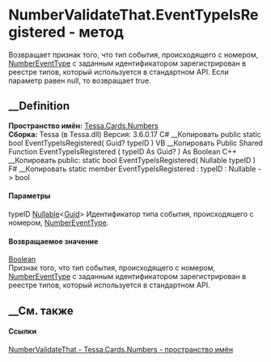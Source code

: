 # NumberValidateThat.EventTypeIsRegistered - метод
Возвращает признак того, что тип события, происходящего с номером,
[NumberEventType](T_Tessa_Cards_Numbers_NumberEventType.htm) с заданным
идентификатором зарегистрирован в реестре типов, который используется в
стандартном API. Если параметр равен null, то возвращает true.
## __Definition
 **Пространство имён:** [Tessa.Cards.Numbers](N_Tessa_Cards_Numbers.htm)  
 **Сборка:** Tessa (в Tessa.dll) Версия: 3.6.0.17
C# __Копировать
     public static bool EventTypeIsRegistered(
    	Guid? typeID
    )
VB __Копировать
     Public Shared Function EventTypeIsRegistered ( 
    	typeID As Guid?
    ) As Boolean
C++ __Копировать
     public:
    static bool EventTypeIsRegistered(
    	Nullable<Guid> typeID
    )
F# __Копировать
     static member EventTypeIsRegistered : 
            typeID : Nullable<Guid> -> bool 
#### Параметры
typeID
[Nullable](https://learn.microsoft.com/dotnet/api/system.nullable-1)<[Guid](https://learn.microsoft.com/dotnet/api/system.guid)>
    Идентификатор типа события, происходящего с номером, [NumberEventType](T_Tessa_Cards_Numbers_NumberEventType.htm).
#### Возвращаемое значение
[Boolean](https://learn.microsoft.com/dotnet/api/system.boolean)  
Признак того, что тип события, происходящего с номером,
[NumberEventType](T_Tessa_Cards_Numbers_NumberEventType.htm) с заданным
идентификатором зарегистрирован в реестре типов, который используется в
стандартном API.
## __См. также
#### Ссылки
[NumberValidateThat - ](T_Tessa_Cards_Numbers_NumberValidateThat.htm)
[Tessa.Cards.Numbers - пространство имён](N_Tessa_Cards_Numbers.htm)
